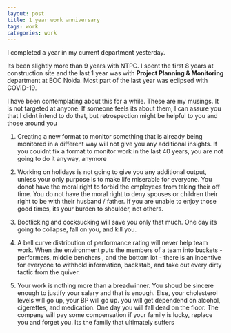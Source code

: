 ```yaml
---
layout: post
title: 1 year work anniversary
tags: work
categories: work
---
```


I completed a year in my current department yesterday. 

Its been slightly more than 9 years with NTPC. I spent the first 8 years at construction site and the last 1 year was with **Project Planning & Monitoring** department at EOC Noida. Most part of the last year was eclipsed with COVID-19.

I have been contemplating about this for a while. These are my musings. It is not targeted at anyone. If someone feels its about them, I can assure you that I didnt intend to do that, but retrospection might be helpful to you and those around you

1. Creating a new format to monitor something that is already being monitored in a different way will not give you any additional insights. If you couldnt fix a format to monitor work in the last 40 years, you are not going to do it anyway, anymore

2. Working on holidays is not going to give you any additional output, unless your only purpose is to make life miserable for everyone. You donot have the moral right to forbid the employees from taking their off time. You do not have the moral right to deny spouses or  children their right to be with their husband / father. If you are unable to enjoy those good times, its your burden to shoulder, not others.

3. Bootlicking and cocksucking will save you only that much. One day its going to collapse, fall on you, and kill you.

4. A bell curve distribution of performance rating will never help team work. When the environment puts the members of a team into buckets - performers, middle benchers , and the bottom lot - there is an incentive for everyone to withhold information, backstab, and take out every dirty tactic from the quiver.

5. Your work is nothing more than a breadwinner. You shoud be sincere enough to justify your salary and that is enough. Else, your cholesterol levels will go up, your BP will go up. you will get dependend on alcohol, cigerettes, and medication. One day you will fall dead on the floor. The company will pay some compensation if your family is lucky, replace you and forget you. Its the family that ultimately suffers


